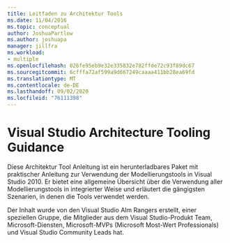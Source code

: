 ```yaml
---
title: Leitfaden zu Architektur Tools
ms.date: 11/04/2016
ms.topic: conceptual
author: JoshuaPartlow
ms.author: joshuapa
manager: jillfra
ms.workload:
- multiple
ms.openlocfilehash: 026fe95eb9e32e335832e782ffde72c93f89dc67
ms.sourcegitcommit: 6cfffa72af599a9d667249caaaa411bb28ea69fd
ms.translationtype: MT
ms.contentlocale: de-DE
ms.lasthandoff: 09/02/2020
ms.locfileid: "76111398"
---
```

# <a name="visual-studio-architecture-tooling-guidance"></a>Visual Studio Architecture Tooling Guidance

Diese Architektur Tool Anleitung ist ein herunterladbares Paket mit praktischer Anleitung zur Verwendung der Modellierungstools in Visual Studio 2010. Er bietet eine allgemeine Übersicht über die Verwendung aller Modellierungstools in integrierter Weise und erläutert die gängigsten Szenarien, in denen die Tools verwendet werden.

Der Inhalt wurde von den Visual Studio Alm Rangers erstellt, einer speziellen Gruppe, die Mitglieder aus dem Visual Studio-Produkt Team, Microsoft-Diensten, Microsoft-MVPs (Microsoft Most-Wert Professionals) und Visual Studio Community Leads hat.
